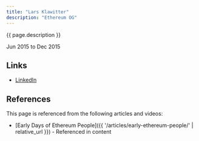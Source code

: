 ```yaml
---
title: "Lars Klawitter"
description: "Ethereum OG"
---
```


{{ page.description }}

Jun 2015 to Dec 2015

## Links
- [LinkedIn](https://www.linkedin.com/in/lars-klawitter-8703376/)

## References

This page is referenced from the following articles and videos:

- [Early Days of Ethereum People]({{ '/articles/early-ethereum-people/' | relative_url }}) - Referenced in content
